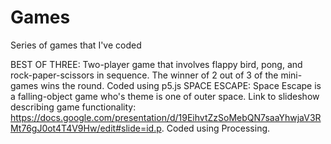 # Games
Series of games that I've coded

BEST OF THREE: Two-player game that involves flappy bird, pong, and rock-paper-scissors in sequence. The winner of 2 out of 3 of the mini-games wins the round. Coded using p5.js
SPACE ESCAPE: Space Escape is a falling-object game who's theme is one of outer space. Link to slideshow describing game functionality: https://docs.google.com/presentation/d/19EihvtZzSoMebQN7saaYhwjaV3RMt76gJ0ot4T4V9Hw/edit#slide=id.p. Coded using Processing.
